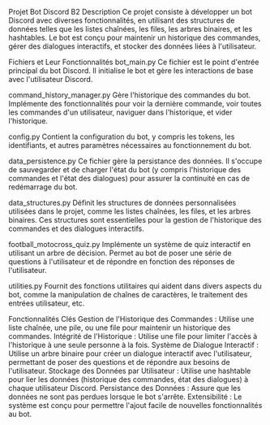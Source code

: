 Projet Bot Discord B2
Description
Ce projet consiste à développer un bot Discord avec diverses fonctionnalités, en utilisant des structures de données telles que les listes chaînées, les files, les arbres binaires, et les hashtables. Le bot est conçu pour maintenir un historique des commandes, gérer des dialogues interactifs, et stocker des données liées à l'utilisateur.

Fichiers et Leur Fonctionnalités
bot_main.py
Ce fichier est le point d'entrée principal du bot Discord. Il initialise le bot et gère les interactions de base avec l'utilisateur Discord.

command_history_manager.py
Gère l'historique des commandes du bot. Implémente des fonctionnalités pour voir la dernière commande, voir toutes les commandes d'un utilisateur, naviguer dans l'historique, et vider l'historique.

config.py
Contient la configuration du bot, y compris les tokens, les identifiants, et autres paramètres nécessaires au fonctionnement du bot.

data_persistence.py
Ce fichier gère la persistance des données. Il s'occupe de sauvegarder et de charger l'état du bot (y compris l'historique des commandes et l'état des dialogues) pour assurer la continuité en cas de redémarrage du bot.

data_structures.py
Définit les structures de données personnalisées utilisées dans le projet, comme les listes chaînées, les files, et les arbres binaires. Ces structures sont essentielles pour la gestion de l'historique des commandes et des dialogues interactifs.

football_motocross_quiz.py
Implémente un système de quiz interactif en utilisant un arbre de décision. Permet au bot de poser une série de questions à l'utilisateur et de répondre en fonction des réponses de l'utilisateur.

utilities.py
Fournit des fonctions utilitaires qui aident dans divers aspects du bot, comme la manipulation de chaînes de caractères, le traitement des entrées utilisateur, etc.

Fonctionnalités Clés
Gestion de l'Historique des Commandes : Utilise une liste chaînée, une pile, ou une file pour maintenir un historique des commandes.
Intégrité de l'Historique : Utilise une file pour limiter l'accès à l'historique à une seule personne à la fois.
Système de Dialogue Interactif : Utilise un arbre binaire pour créer un dialogue interactif avec l'utilisateur, permettant de poser des questions et de répondre aux besoins de l'utilisateur.
Stockage des Données par Utilisateur : Utilise une hashtable pour lier les données (historique des commandes, état des dialogues) à chaque utilisateur Discord.
Persistance des Données : Assure que les données ne sont pas perdues lorsque le bot s'arrête.
Extensibilité : Le système est conçu pour permettre l'ajout facile de nouvelles fonctionnalités au bot.
